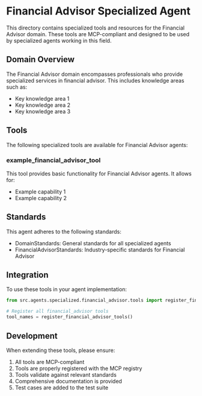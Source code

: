 # Financial Advisor Specialized Agent

This directory contains specialized tools and resources for the Financial Advisor domain. These tools are MCP-compliant and designed to be used by specialized agents working in this field.

## Domain Overview

The Financial Advisor domain encompasses professionals who provide specialized services in financial advisor. This includes knowledge areas such as:

- Key knowledge area 1
- Key knowledge area 2
- Key knowledge area 3

## Tools

The following specialized tools are available for Financial Advisor agents:

### example_financial_advisor_tool

This tool provides basic functionality for Financial Advisor agents. It allows for:

- Example capability 1
- Example capability 2

## Standards

This agent adheres to the following standards:

- DomainStandards: General standards for all specialized agents
- FinancialAdvisorStandards: Industry-specific standards for Financial Advisor

## Integration

To use these tools in your agent implementation:

```python
from src.agents.specialized.financial_advisor.tools import register_financial_advisor_tools

# Register all financial_advisor tools
tool_names = register_financial_advisor_tools()
```

## Development

When extending these tools, please ensure:

1. All tools are MCP-compliant
2. Tools are properly registered with the MCP registry
3. Tools validate against relevant standards
4. Comprehensive documentation is provided
5. Test cases are added to the test suite
